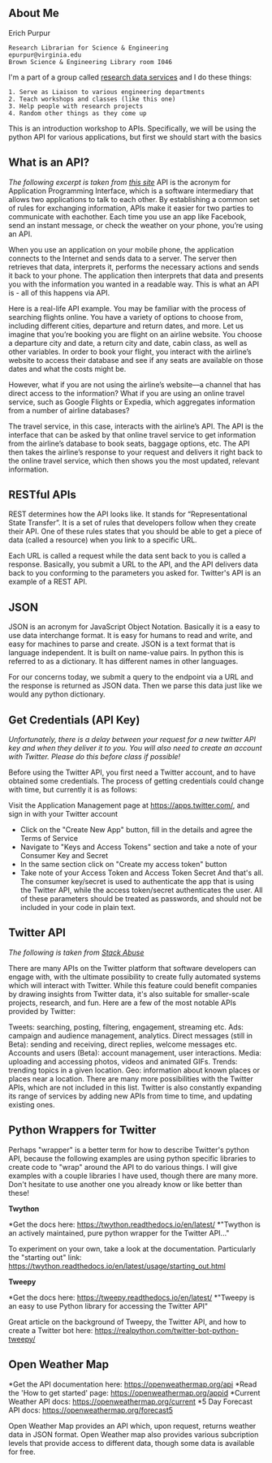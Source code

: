 ## **About Me**

Erich Purpur

    Research Librarian for Science & Engineering
    epurpur@virginia.edu
    Brown Science & Engineering Library room I046


I'm a part of a group called [research data services](https://data.library.virginia.edu/) and I do these things:
    
    1. Serve as Liaison to various engineering departments
    2. Teach workshops and classes (like this one)
    3. Help people with research projects
    4. Random other things as they come up


This is an introduction workshop to APIs. Specifically, we will be using the python API for various applications, but first we should start with the basics

## **What is an API?**
*The following excerpt is taken from [this site](https://www.mulesoft.com/resources/api/what-is-an-api)*
API is the acronym for Application Programming Interface, which is a software intermediary that allows two applications to talk to each other. By establishing a common set of rules for exchanging information, APIs make it easier for two parties to communicate with eachother. Each time you use an app like Facebook, send an instant message, or check the weather on your phone, you’re using an API.

When you use an application on your mobile phone, the application connects to the Internet and sends data to a server. The server then retrieves that data, interprets it, performs the necessary actions and sends it back to your phone. The application then interprets that data and presents you with the information you wanted in a readable way. This is what an API is - all of this happens via API.

Here is a real-life API example. You may be familiar with the process of searching flights online. You have a variety of options to choose from, including different cities, departure and return dates, and more. Let us imagine that you’re booking you are flight on an airline website. You choose a departure city and date, a return city and date, cabin class, as well as other variables. In order to book your flight, you interact with the airline’s website to access their database and see if any seats are available on those dates and what the costs might be.

However, what if you are not using the airline’s website––a channel that has direct access to the information? What if you are using an online travel service, such as Google Flights or Expedia, which aggregates information from a number of airline databases?

The travel service, in this case, interacts with the airline’s API. The API is the interface that can be asked by that online travel service to get information from the airline’s database to book seats, baggage options, etc. The API then takes the airline’s response to your request and delivers it right back to the online travel service, which then shows you the most updated, relevant information.

## **RESTful APIs**
REST determines how the API looks like. It stands for “Representational State Transfer”. It is a set of rules that developers follow when they create their API. One of these rules states that you should be able to get a piece of data (called a resource) when you link to a specific URL.

Each URL is called a request while the data sent back to you is called a response. Basically, you submit a URL to the API, and the API delivers data back to you conforming to the parameters you asked for. Twitter's API is an example of a REST API. 


## **JSON** 
JSON is an acronym for JavaScript Object Notation. Basically it is a easy to use data interchange format. It is easy for 
humans to read and write, and easy for machines to parse and create. JSON is a text format that is language independent. It 
is built on name-value pairs. In python this is referred to as a dictionary. It has different names in other languages.

For our concerns today, we submit a query to the endpoint via a URL and the response is returned as JSON data. Then we parse 
this data just like we would any python dictionary. 


## **Get Credentials (API Key)**

*Unfortunately, there is a delay between your request for a new twitter API key and when they deliver it to you. You will also need to create an account with Twitter. Please do this before class if possible!*

Before using the Twitter API, you first need a Twitter account, and to have obtained some credentials. The process of getting credentials could change with time, but currently it is as follows:

Visit the Application Management page at https://apps.twitter.com/, and sign in with your Twitter account
* Click on the "Create New App" button, fill in the details and agree the Terms of Service
* Navigate to "Keys and Access Tokens" section and take a note of your Consumer Key and Secret
* In the same section click on "Create my access token" button
* Take note of your Access Token and Access Token Secret
And that's all. The consumer key/secret is used to authenticate the app that is using the Twitter API, while the access token/secret authenticates the user. All of these parameters should be treated as passwords, and should not be included in your code in plain text.

## **Twitter API**
*The following is taken from [Stack Abuse](https://stackabuse.com/accessing-the-twitter-api-with-python/)*

There are many APIs on the Twitter platform that software developers can engage with, with the ultimate possibility to create fully automated systems which will interact with Twitter. While this feature could benefit companies by drawing insights from Twitter data, it's also suitable for smaller-scale projects, research, and fun. Here are a few of the most notable APIs provided by Twitter:

Tweets: searching, posting, filtering, engagement, streaming etc.
Ads: campaign and audience management, analytics.
Direct messages (still in Beta): sending and receiving, direct replies, welcome messages etc.
Accounts and users (Beta): account management, user interactions.
Media: uploading and accessing photos, videos and animated GIFs.
Trends: trending topics in a given location.
Geo: information about known places or places near a location.
There are many more possibilities with the Twitter APIs, which are not included in this list. Twitter is also constantly expanding its range of services by adding new APIs from time to time, and updating existing ones.

## **Python Wrappers for Twitter**

Perhaps "wrapper" is a better term for how to describe Twitter's python API, because the following examples are using python specific libraries to create code to "wrap" around the API to do various things. I will give examples with a couple libraries I have used, though there are many more. Don't hesitate to use another one you already know or like better than these!

**Twython**

*Get the docs here: https://twython.readthedocs.io/en/latest/
*"Twython is an actively maintained, pure python wrapper for the Twitter API..."

To experiment on your own, take a look at the documentation. Particularly the "starting out" link: https://twython.readthedocs.io/en/latest/usage/starting_out.html

**Tweepy**

*Get the docs here: https://tweepy.readthedocs.io/en/latest/
*"Tweepy is an easy to use Python library for accessing the Twitter API"

Great article on the background of Tweepy, the Twitter API, and how to create a Twitter bot here: https://realpython.com/twitter-bot-python-tweepy/


## **Open Weather Map**

*Get the API documentation here: https://openweathermap.org/api
*Read the 'How to get started' page: https://openweathermap.org/appid
*Current Weather API docs: https://openweathermap.org/current
*5 Day Forecast API docs: https://openweathermap.org/forecast5

Open Weather Map provides an API which, upon request, returns weather data in JSON format. Open Weather map also provides
various subcription levels that provide access to different data, though some data is available for free. 
